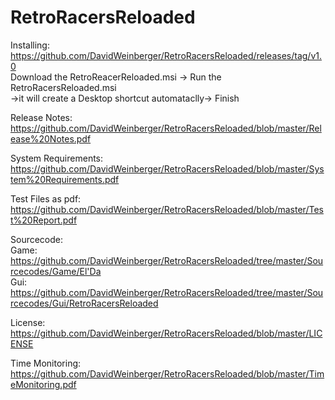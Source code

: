 # RetroRacersReloaded

Installing:  
  https://github.com/DavidWeinberger/RetroRacersReloaded/releases/tag/v1.0  
  Download the RetroReacerReloaded.msi -> Run the RetroRacersReloaded.msi  
  ->it will create a Desktop shortcut automataclly-> Finish  
    
Release Notes:  
  https://github.com/DavidWeinberger/RetroRacersReloaded/blob/master/Release%20Notes.pdf  
    
System Requirements:  
  https://github.com/DavidWeinberger/RetroRacersReloaded/blob/master/System%20Requirements.pdf  
   
Test Files as pdf:  
  https://github.com/DavidWeinberger/RetroRacersReloaded/blob/master/Test%20Report.pdf  
    
Sourcecode:  
  Game: https://github.com/DavidWeinberger/RetroRacersReloaded/tree/master/Sourcecodes/Game/El'Da  
  Gui: https://github.com/DavidWeinberger/RetroRacersReloaded/tree/master/Sourcecodes/Gui/RetroRacersReloaded  
    
License:  
  https://github.com/DavidWeinberger/RetroRacersReloaded/blob/master/LICENSE  
  
Time Monitoring:  
https://github.com/DavidWeinberger/RetroRacersReloaded/blob/master/TimeMonitoring.pdf
